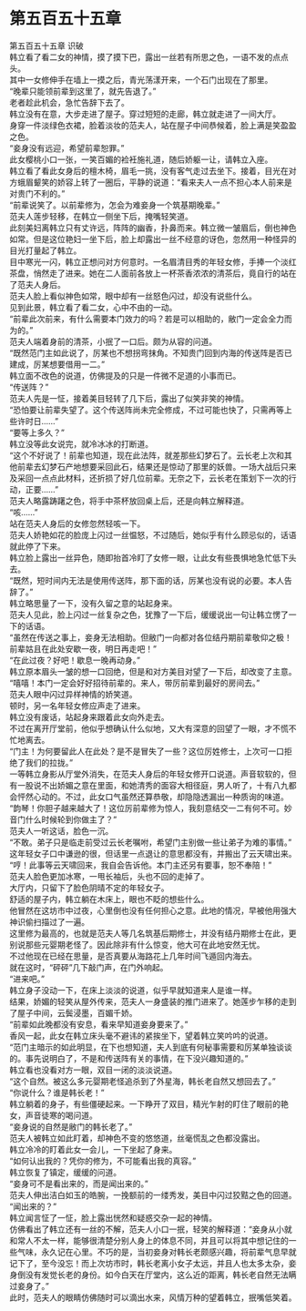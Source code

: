 # 第五百五十五章

第五百五十五章 识破\
韩立看了看二女的神情，摸了摸下巴，露出一丝若有所思之色，一语不发的点点头。\
其中一女修伸手在墙上一摸之后，青光荡漾开来，一个石门出现在了那里。\
“晚辈只能领前辈到这里了，就先告退了。”\
老者趁此机会，急忙告辞下去了。\
韩立没有在意，大步走进了屋子。穿过短短的走廊，韩立就走进了一间大厅。\
身穿一件淡绿色衣裙，脸着淡妆的范夫人，站在屋子中间恭候着，脸上满是笑盈盈之色。\
“妾身没有远迎，希望前辈恕罪。”\
此女樱桃小口一张，一笑百媚的裣衽施礼道，随后娇躯一让，请韩立入座。\
韩立看了看此女身后的檀木椅，眉毛一挑，没有客气走过去坐下。接着，目光在对方蛾眉颦笑的娇容上转了一圈后，平静的说道：“看来夫人一点不担心本人前来是对贵门不利的。”\
“前辈说笑了。以前辈修为，怎会为难妾身一个筑基期晚辈。”\
范夫人莲步轻移，在韩立一侧坐下后，掩嘴轻笑道。\
此刻美妇离韩立只有丈许远，阵阵的幽香，扑鼻而来。韩立微一皱眉后，倒也神色如常。但是这位艳妇一坐下后，脸上却露出一丝不经意的讶色，忽然用一种怪异的目光打量起了韩立。\
目中寒光一闪，韩立正想问对方何意时。一名眉清目秀的年轻女修，手捧一个淡红茶盘，悄然走了进来。她在二人面前各放上一杯茶香浓浓的清茶后，竟自行的站在了范夫人身后。\
范夫人脸上看似神色如常，眼中却有一丝怒色闪过，却没有说些什么。\
见到此景，韩立看了看二女，心中不由的一动。\
“前辈此次前来，有什么需要本门效力的吗？若是可以相助的，敝门一定会全力而为的。”\
范夫人端着身前的清茶，小抿了一口后。颇为从容的问道。\
“既然范门主如此说了，厉某也不想拐弯抹角。不知贵门回到内海的传送阵是否已建成，厉某想要借用一二。”\
韩立面不改色的说道，仿佛提及的只是一件微不足道的小事而已。\
“传送阵？”\
范夫人先是一怔，接着美目轻转了几下后，露出了似笑非笑的神情。\
“恐怕要让前辈失望了。这个传送阵尚未完全修成，不过可能也快了，只需再等上些许时日……”\
“要等上多久？”\
韩立没等此女说完，就冷冰冰的打断道。\
“这个不好说了！前辈也知道，现在此法阵，就差那些幻梦石了。云长老上次和其他前辈去幻梦石产地想要采回此石，结果还是惊动了那里的妖兽。一场大战后只来及采回一点点此材料，还折损了好几位前辈。无奈之下，云长老在策划下一次的行动，正要……”\
范夫人略露踌躇之色，将手中茶杯放回桌上后，还是向韩立解释道。\
“咳……”\
站在范夫人身后的女修忽然轻咳一下。\
范夫人娇艳如花的脸庞上闪过一丝愠怒，不过随后，她似乎有什么顾忌似的，话语就此停了下来。\
韩立脸上露出一丝异色，随即抬首冷盯了女修一眼，让此女有些畏惧地急忙低下头去。\
“既然，短时间内无法是使用传送阵，那下面的话，厉某也没有说的必要。本人告辞了。”\
韩立略思量了一下，没有久留之意的站起身来。\
范夫人见此，脸上闪过一丝复杂之色，犹豫了一下后，缓缓说出一句让韩立愣了一下的话语。\
“虽然在传送之事上，妾身无法相助。但敝门一向都对各位结丹期前辈敬仰之极！前辈姑且在此处安歇一夜，明日再走吧！”\
“在此过夜？好吧！歇息一晚再动身。”\
韩立原本眉头一皱的想一口回绝，但是和对方美目对望了一下后，却改变了主意。\
“嘻嘻！本门一定会好好招待前辈的。来人，带厉前辈到最好的房间去。”\
范夫人眼中闪过异样神情的娇笑道。\
顿时，另一名年轻女修应声走了进来。\
韩立没有废话，站起身来跟着此女向外走去。\
不过在离开厅堂前，他似乎想确认什么似地，又大有深意的回望了一眼，才不慌不忙地离去。\
“门主！为何要留此人在此处？是不是冒失了一些？这位厉姓修士，上次可一口拒绝了我们的拉拢。”\
一等韩立身影从厅堂外消失，在范夫人身后的年轻女修开口说道。声音软软的，但有一股说不出娇媚之意在里面，和她清秀的面容大相径庭，男人听了，十有八九都会怦然心动的。不过，此女口气虽然还算恭敬，却隐隐透漏出一种质询的味道。\
“韵琴！你胆子越来越大了！这位厉前辈修为惊人，我刻意结交一二有何不可。妙音门什么时候轮到你做主了？”\
范夫人一听这话，脸色一沉。\
“不敢。弟子只是临走前受过云长老嘱咐，希望门主别做一些让弟子为难的事情。”\
这年轻女子口中谦逊的很，但话里一点退让的意思都没有，并搬出了云天啸出来。\
“哼！此事等云天啸回来，我自会告诉他。本门主还另有要事，恕不奉陪！”\
范夫人脸色更加冰寒，一甩长袖后，头也不回的走掉了。\
大厅内，只留下了脸色阴晴不定的年轻女子。\
舒适的屋子内，韩立躺在木床上，眼也不眨的想些什么。\
他冒然在这坊市中过夜，心里倒也没有任何担心之意。此地的情况，早被他用强大神识偷扫描过了一遍。\
这里修为最高的，也就是范夫人等几名筑基后期修士，并没有结丹期修士在此，更别说那些元婴期老怪了。因此除非有什么惊变，他大可在此地安然无忧。\
不过他现在已经在思量，是否真要从海路花上几年时间飞遁回内海去。\
就在这时，“砰砰”几下敲门声，在门外响起。\
“进来吧。”\
韩立身子没动一下，在床上淡淡的说道，似乎早就知道来人是谁一样。\
结果，娇媚的轻笑从屋外传来，范夫人一身盛装的推门进来了。她莲步乍移的走到了屋子中间，云鬓浸墨，百媚千娇。\
“前辈如此晚都没有安息，看来早知道妾身要来了。”\
香风一起，此女在韩立床头毫不避讳的紧挨坐下，望着韩立笑吟吟的说道。\
“范门主暗示的如此明显，在下也想知道，夫人到底有何秘事需要和厉某单独谈谈的。事先说明白了，不是和传送阵有关的事情，在下没兴趣知道的。”\
韩立看也没看对方一眼，双目一闭的淡淡说道。\
“这个自然。被这么多元婴期老怪追杀到了外星海，韩长老自然又想回去了。”\
“你说什么？谁是韩长老！”\
韩立躺着的身子，有些僵硬起来。一下睁开了双目，精光乍射的盯住了眼前的艳女，声音徒寒的喝问道。\
“妾身说的自然是敝门的韩长老了。”\
范夫人被韩立如此盯着，却神色不变的悠悠道，丝毫慌乱之色都没露出。\
韩立冷冷的盯着此女一会儿，一下坐起了身来。\
“如何认出我的？凭你的修为，不可能看出我的真容。”\
韩立恢复了镇定，缓缓的问道。\
“妾身可不是看出来的，而是闻出来的。”\
范夫人伸出洁白如玉的皓腕，一挽额前的一缕秀发，美目中闪过狡黠之色的回道。\
“闻出来的？”\
韩立闻言怔了一怔，脸上露出恍然和疑惑交杂一起的神情。\
仿佛看出了韩立还有一丝的不解，范夫人小口一抿，轻笑的解释道：“妾身从小就和常人不太一样，能够很清楚分别人身上的体息不同，并且可以将其中想记住的一些气味，永久记在心里。不巧的是，当初妾身对韩长老颇感兴趣，将前辈气息早就记下了，至今没忘！而上次坊市时，韩长老离小女子太远，并且人也太多太杂，妾身倒没有发觉长老的身份。如今白天在厅堂内，这么近的距离，韩长老自然无法瞒过妾身了。”\
此时，范夫人的眼睛仿佛随时可以滴出水来，风情万种的望着韩立，抿嘴低笑着。
